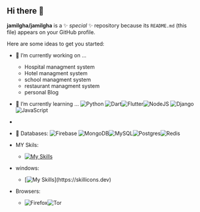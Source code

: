 ## Hi there 👋


**jamilgha/jamilgha** is a ✨ _special_ ✨ repository because its `README.md` (this file) appears on your GitHub profile.

Here are some ideas to get you started:

- 🔭 I’m currently working on ...
    - Hospital managment system
    - Hotel managment system
    - school  managment system
    - restaurant managment system
    - personal Blog
    
- 🌱 I’m currently learning ...
    ![Python](https://img.shields.io/badge/python-3670A0?style=for-the-badge&logo=python&logoColor=ffdd54) ![Dart](https://img.shields.io/badge/dart-%230175C2.svg?style=for-the-badge&logo=dart&logoColor=white)![Flutter](https://img.shields.io/badge/Flutter-%2302569B.svg?style=for-the-badge&logo=Flutter&logoColor=white)![NodeJS](https://img.shields.io/badge/node.js-6DA55F?style=for-the-badge&logo=node.js&logoColor=white) ![Django](https://img.shields.io/badge/django-%23092E20.svg?style=for-the-badge&logo=django&logoColor=white) ![JavaScript](https://img.shields.io/badge/javascript-%23323330.svg?style=for-the-badge&logo=javascript&logoColor=%23F7DF1E)
- 
- 👯 Databases:
    ![Firebase](https://img.shields.io/badge/firebase-a08021?style=for-the-badge&logo=firebase&logoColor=ffcd34) ![MongoDB](https://img.shields.io/badge/MongoDB-%234ea94b.svg?style=for-the-badge&logo=mongodb&logoColor=white)![MySQL](https://img.shields.io/badge/mysql-4479A1.svg?style=for-the-badge&logo=mysql&logoColor=white)![Postgres](https://img.shields.io/badge/postgres-%23316192.svg?style=for-the-badge&logo=postgresql&logoColor=white)![Redis](https://img.shields.io/badge/redis-%23DD0031.svg?style=for-the-badge&logo=redis&logoColor=white)
- MY Skils:
    - [![My Skills](https://skillicons.dev/icons?i=js,html,css,anaconda,cs,dart,django,docker,firebase,bootstrap,androidstudio)](https://skillicons.dev)
- windows:
    - [![My Skills](https://skillicons.dev/icons?i=arch,kali,windows,linux,)](https://skillicons.dev)

- Browsers:
    -   ![Firefox](https://img.shields.io/badge/Firefox-FF7139?style=for-the-badge&logo=Firefox-Browser&logoColor=white)![Tor](https://img.shields.io/badge/Tor-7D4698?style=for-the-badge&logo=Tor-Browser&logoColor=white)

